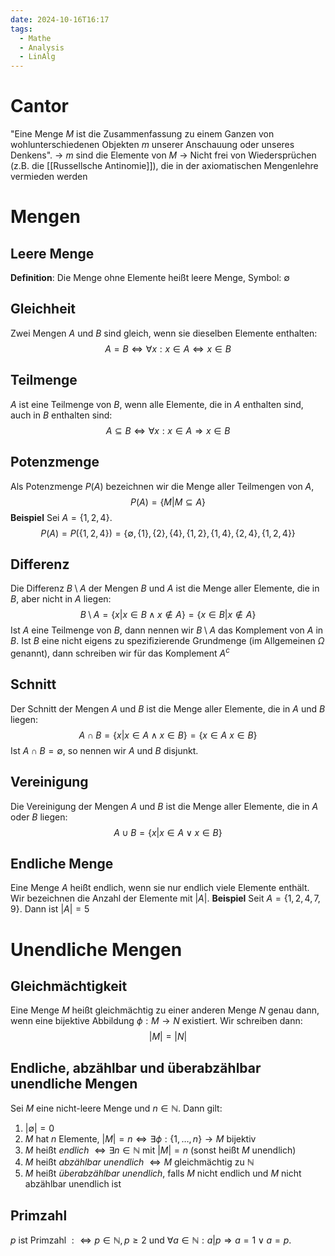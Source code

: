 ```yaml
---
date: 2024-10-16T16:17
tags:
  - Mathe
  - Analysis
  - LinAlg
---
```

# Cantor
"Eine Menge $M$ ist die Zusammenfassung zu einem Ganzen von wohlunterschiedenen Objekten $m$ unserer Anschauung oder unseres Denkens".
-> $m$ sind die Elemente von $M$
-> Nicht frei von Wiedersprüchen (z.B. die [[Russellsche Antinomie]]), die in der axiomatischen Mengenlehre vermieden werden

# Mengen
## Leere Menge
**Definition**: Die Menge ohne Elemente heißt leere Menge, Symbol: $\emptyset$
## Gleichheit
Zwei Mengen $A$ und $B$ sind gleich, wenn sie dieselben Elemente enthalten:
$$A = B \Leftrightarrow \forall x: x \in A \Leftrightarrow x \in B$$
## Teilmenge
$A$ ist eine Teilmenge von $B$, wenn alle Elemente, die in $A$ enthalten sind, auch in $B$ enthalten sind:
$$A \subseteq B \Leftrightarrow \forall x: x \in A \Rightarrow x \in B$$
## Potenzmenge
Als Potenzmenge $P(A)$ bezeichnen wir die Menge aller Teilmengen von $A$,
$$P(A) = \{M | M \subseteq A\}$$
**Beispiel** Sei $A = \{1, 2, 4\}$.
$$P(A) = P(\{1, 2, 4\}) = \{\emptyset, \{1\}, \{2\}, \{4\}, \{1, 2\}, \{1, 4\}, \{2, 4\}, \{1, 2, 4\}\}$$
## Differenz
Die Differenz $B \setminus A$ der Mengen $B$ und $A$ ist die Menge aller Elemente, die in $B$, aber nicht in $A$ liegen:
$$B \setminus A = \{x | x \in B \land x \notin A\} = \{x \in B | x \notin A\}$$
Ist $A$ eine Teilmenge von $B$, dann nennen wir $B \setminus A$ das Komplement von $A$ in $B$. Ist $B$ eine nicht eigens zu spezifizierende Grundmenge (im Allgemeinen $\Omega$ genannt), dann schreiben wir für das Komplement $A^c$
## Schnitt
Der Schnitt der Mengen $A$ und $B$ ist die Menge aller Elemente, die in $A$ und $B$ liegen:
$$A \cap B = \{x | x \in A \land x \in B\} = \{x \in A \ x \in B\}$$
Ist $A \cap B = \emptyset$, so nennen wir $A$ und $B$ disjunkt.
## Vereinigung
Die Vereinigung der Mengen $A$ und $B$ ist die Menge aller Elemente, die in $A$ oder $B$ liegen:
$$A \cup B = \{x | x \in A \lor x \in B\}$$
## Endliche Menge
Eine Menge $A$ heißt endlich, wenn sie nur endlich viele Elemente enthält. Wir bezeichnen die Anzahl der Elemente mit $|A|$.
**Beispiel** Seit $A = \{1, 2, 4, 7, 9\}$. Dann ist $|A|=5$

# Unendliche Mengen
## Gleichmächtigkeit
Eine Menge $M$ heißt gleichmächtig zu einer anderen Menge $N$ genau dann, wenn eine bijektive Abbildung $\phi: M \to N$ existiert. Wir schreiben dann:
$$|M|=|N|$$
## Endliche, abzählbar und überabzählbar unendliche Mengen
Sei $M$ eine nicht-leere Menge und $n \in \mathbb{N}$. Dann gilt:
1) $|\emptyset| = 0$
2) $M$ hat $n$ Elemente, $|M| = n \Leftrightarrow \exists \phi: \{1, \dots, n\} \to M$ bijektiv
3) $M$ heißt $endlich$ $\Leftrightarrow \exists n \in \mathbb{N}$ mit $|M| = n$ (sonst heißt $M$ unendlich)
4) $M$ heißt $abzählbar$ $unendlich$ $\Leftrightarrow M$ gleichmächtig zu $\mathbb{N}$
5) $M$ heißt $überabzählbar$ $unendlich$, falls $M$ nicht endlich und $M$ nicht abzählbar unendlich ist

## Primzahl
$p$ ist Primzahl $: \Leftrightarrow p \in \mathbb{N}, p \geq 2$ und $\forall a \in \mathbb{N} : a|p \Rightarrow a = 1 \lor a = p$.